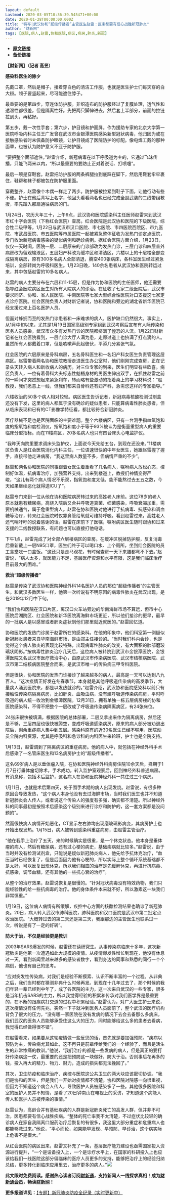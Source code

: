 ```yaml
---
layout: default
Lastmod: 2020-03-05T10:36:39.545471+00:00
date: 2020-01-28T00:00:00.000Z
title: "特写|武汉协和“超级传播者”主管医生赵雷：医患都要有信心战胜新冠肺炎"
author: "财新网"
tags: [医院,病人,赵雷,协和医院,病区,病房,肺炎,新冠]
---
```


* [**原文链接**](http://china.caixin.com/2020-01-28/101509104.html)
* [**备份链接**](http://archive.ph/kze7E)


**【财新网】（记者 高昱）**

**感染科医生的除夕**

先戴口罩，然后是帽子，接着穿白色的清洁工作服，也就是医生护士们每天穿的白大褂。领子要竖起来，尽可能遮住脖子。

最重要的是第四步，穿连体防护服。非织造布的防护服经过了复膜处理，透气性和透湿性都很差，但是隔离性好。先把两只脚伸进去，然后套上半部分，前面的拉链拉到头，再粘好。

第五步，戴一次性手套；第六步，护目镜和护面屏。作为援助专家的北京大学第一医院呼吸内科主任王广发曾在武汉市金银潭医院感染新型冠状病毒，他归因为或在接触感染者时未佩备防护眼镜，让护目镜成了医院防护的标配。像电焊工戴的那种面罩，也被认为防护意义不亚于防护服。

“要把整个面部遮住。”赵雷介绍，新冠病毒在以下呼吸道为主的，它通过飞沫传播，只能飞两米以内，“所以最重要的要防止正对着说话、打喷嚏”。

最后一项是穿鞋套。赵雷把防护服的两条裤腿拉到底踩在脚下，然后用鞋套牢牢裹住，鞋帮和袜子都被包在防护服里面。

穿戴整齐，赵雷像个木偶一样走了两步。防护服被拉紧到鞋子下面，让他行动有些不便。护士在他后背写上名字，他回头看看两名也已经完成全副武装的二线带组教授，率先踏入那扇通往病房的门。

1月24日，农历大年三十，上午9点，武汉协和医院感染科主任医师赵雷来到武汉市红十字会医院（下称红会医院）查房。红会医院是武汉协和医院的下级医院，综合性二级甲等，1月22日与武汉市汉口医院、市七医院、市四医院西院区、市九医院、市武昌医院、市五医院等市属医院一起被紧急整体征收为发热门诊定点医院，专门收治新冠病毒感染的疑似病例和确诊病例。据红会医院方面介绍，1月23日，仅仅一天时间，医院一层、二层原来的门诊部改为发热门诊，三层门诊和四层普外病房改为留观输液区，五层妇产科改为缓冲区和清洁区，六楼以上的十层楼全部变成隔离病房，原有300多名病人全部清退，腾空400张病床，各科室医生经过紧急培训，全部转岗为呼吸科医生。1月23日晚，140余名患者从武汉协和医院转运过来，其中包括赵雷的10多名病人。

赵雷的病人主要分布在六层和11-15层，但是作为协和医院的主任医师，他还需要指导红会医院病区医生对所有入院病人的诊治。在征收了七家二级医院后，武汉市要求同济、协和、省人民医院、中南医院等七家大型综合性医院对口支援这七家定点诊疗医院。红会医院负责人对财新记者说，协和医院和旁边的湖北省新华医院已经支援过来上百名医护人员。

但面对蜂拥而至的发热门诊患者和一床难求的病人，医护缺口仍然很大。事实上，从1月中旬以来，尤其是1月19日国家高级别专家组到武汉考察后宣布有人际传染和医务人员感染，武汉市众多有发热门诊的医院都挤满了惶恐的人流。1月22日财新记者在红会医院看到，一层门诊大厅人满为患，走廊过道上也挤满了打点滴的人。虽然所有人都戴着口罩，但是咳嗽声此起彼伏，平添几分紧张气氛。

红会医院的六层原来是骨科病房，五名骨科医生和一名妇产科女医生负责管理这层病区。赵雷带着两名协和医院教授走进医生办公室时，他们刚刚完成查房，正在记录头天转入病人和新收病人的病历。对三位专家的到来，医生们明显有些欣喜。病区负责人，一位有着骨科大夫标志性魁梧身材的男医生伸出双手，在抓住赵雷之前的一瞬间才突然想起来紧急刹车，转而略有些激动的指着桌上的学习材料说：“赵教授，我们愿意上一线，但我们都来自骨科还有妇产科，急需您这样的专家指导。”

六楼收治的50多个病人相对较轻。病区医生告诉记者，新冠病毒核酸检测试剂盒还没有下发，这里的病人都属于没有确诊的疑似患者，只能算病毒性肺炎患者，但从临床表现和已有的CT影像学特征看，都比较符合新冠肺炎。

医疗器械不足也是医院面临的主要难题。整个六楼病区，只有一台测手指血氧饱和度的指氧饱和度检测仪，指氧饱和度小于等于93%被认为是衡量重型病人的重要临床分型指标。而在11楼病区，20多名病人也只有四台床头心电监护仪。

“我昨天向院里要求调床头监护仪，上面说今天先给五台，到现在还没来。”11楼病区负责人是红会医院消化内科主任，一位语速很快的中年女医生，她跟赵雷握了握手，直接带他走进病房，“我这里病人数量不多，但病情严重的不少”。

赵雷和两名协和医院的同事跟着女医生着重看了几名病人，嘱咐病人放松心态，控制好体温，抗病毒治疗，加强营养支持。出来到楼道上，教授们神情变得严峻，“这儿有两个病人情况不乐观，指氧饱和度太低，能不能熬过去五五之数，今天如果继续恶化就得送ICU了”。

赵雷专门来到一位从他在协和医院病房转过来的高姓老人床前。这位78岁的老人原本就患有糖尿病，高烧入院后又合并呼吸道真菌、细菌感染，呼吸衰竭加重，需要机械通气，属于危重型病人。赵雷在协和医院对他进行了抗病毒、抗感染和调血糖等治疗，转来红会医院时仅靠鼻管给氧就可维持呼吸。看到赵雷过来，高姓老人还气喘吁吁的说着感谢的话。赵雷在床前下了医嘱，嘱咐病区医生随时跟协和过来支援的二线教授联系，有问题也可以直接打他电话。

下午1点，赵雷完成了对全部六层楼病区的查房。在缓冲区脱掉防护服，反复消毒后重新戴上一层N95口罩，医生们终于可以喝口水、上个厕所，坐到红会医院的员工食堂吃一口盒饭。“这还只是走马观花，有时候查房一天下来腰都弯不下去。”赵雷说，“病人太多，就医能力不足，基层医疗资源和水平有限，这是我们临床治疗目前最大的困难。”

**救治“超级传播者”**

赵雷是传染了武汉协和医院神经外科14名医护人员的那位“超级传播者”的主管医生。和武汉多数医生一样，他第一次听说有不明原因的病毒性肺炎在武汉出现，是在2019年12月中下旬。

“我们协和医院在汉口片区，离汉口火车站旁边的华南海鲜市场不算远，但市中心医院后湖院区、红会医院和新华医院离海鲜市场更近，所以他们接诊的更早，最早的一批病人是以感冒或者肺炎症状到他们那里就近就医的。”赵雷回忆道。

协和医院的发热门诊属于赵雷所在的感染科。在他的印象中，他们科室第一例疑似新冠肺炎患者来自华南海鲜市场，是由郑主任接诊的。“当时我们科内会诊，也是觉得这个病人肺炎的表现比较特殊，出现病毒性肺炎的改变，有大面积的肺部磨玻璃状阴影。”按病毒性肺炎治疗几天后，这位病人被转院到武汉市金银潭医院，金银潭医院又名武汉市医疗救治中心，由原武汉市传染病医院、武汉市结核病医院、武汉市第二结核病医院整合而来，是武汉市唯一的传染病三甲专科医院。

但是很快，协和医院的发热门诊接诊了越来越多的病人，最高是一天可以达到八九百人。“这次疫情正好发在冬春季节，本身就是其他呼吸道传染病的高发季节，大量病人涌到医院来，都是以发热就诊的。”赵雷介绍，武汉协和医院感染科以前只有接触性传染病隔离病房，比如肝炎、血吸虫病，没有建呼吸道传染病病房，平时呼吸道的病人统一收治到金银潭医院。12月31日，拥有单独一栋五层病房楼的协和医院感染科，不得不把整个一层改成了呼吸道传染病隔离病区，有24张床位。

24张床很快被填满，根据医院的总体部署，二层又拿出来作为隔离病房，然后还是不够，三层四层也很快被腾空，变成呼吸道感染病房，原来的病人部分被劝退出院后，剩余重症病人集中到五层。感染科原有的近30名医生已经不够用，医院动员全院内科资源，尤其是呼吸科和急诊科的内科医生来轮班，护士也是全院支持。

1月13日，赵雷调到了隔离病区的重症病房。他的病人中，就包括在神经外科手术后感染了一名管床医生和13名病房护士的“超级传播者”。

这名69岁病人是以垂体瘤入院，在协和医院神经外科病房住院10余天后，择期于1月7日行垂体瘤切除术，手术成功，转入监护室观察后，回到神经外科普通病房。有消息称，包括术后监护，这名病人在协和医院神经外科一共住过三个病房。

1月11日，也就是术后第四天，处于围手术期的病人出现发烧。赵雷说，有很多种原因会导致发热，“这个病人本身他没有去过海鲜市场，当时我们医生也并不知道新冠肺炎会人传人，或者说这个传染人的强度有多强，确实都不清楚。所以神经外科的同事最初是按照术后感染这个级别来进行诊疗和防护的，这一套方案都是没问题的”。

然而很快病人病情开始恶化，CT显示左右肺均出现磨玻璃影病变，其病房护士也开始出现发热。1月15日，病人被转到感染科重症病房，由赵雷主管治疗。

“他在我手上治疗了五天，来的时候确实是很重，是一个休克状态。他本身是垂体瘤的病人，然后有糖尿病，还有过心梗的病史，基础疾病就比较多。”赵雷说，由于当时并没有检测试剂盒，只能说是疑似新冠肺炎病人，他先给予抗休克治疗，“血压当时已经恢复了，但是后面因为他有心梗的，所以实际上整个循环系统基础都不是太好，可以反复出现休克，所以我们相应的治疗是先缓解休克，再进行抗病毒、抗感染，调节血糖，还有其他的一些抗心衰的治疗”。

从整个的治疗效果，赵雷说恢复是很慢的。“针对冠状病毒没有特效药物，我们只能经验性的给一些抗病毒的治疗。他的身体条件本来就不好，所以激素这一块我们非常慎重。”

1月19日，这位病人病情有所缓解，疾控中心方面的核酸检测结果也确诊了新冠肺炎。20日，病人转入武汉市肺科医院，肺科医院和汉口医院是武汉市第二批定点收治医院。“大概转过去的第二天还是第三天，我跟那边的主管医生也联系过一次，听说是有了一定的好转”。

**防大于治，不仅是经验更是教训**

2003年SARS爆发的时候，赵雷还在读研究生。从事传染病临床十多年，这次新冠肺炎是他第一次遭遇如此大规模的疫情。从疫情爆发性增长到现在，他没有休息过一天。看到新闻里越来越多的感染者数字，看到身边的同事和熟悉的同行一个个病倒，他也有自己的思考。

“应对突发性传染病，对我们是经验不断摸索、认识不断丰富的一个过程。从非典之后，我们当时都在猜测非典什么时候再发。到现在十几年过去了，那个时候的我们年轻一辈已经到中年了，成了各医院的主力，这一次来自武汉的一些专家，很多是当年抗击SARS的主力，所以我觉得经验的积累和传承对我们医学界是最重要的，在不断的跟疾病打交道的过程中积累经验。”赵雷认为，对广大医生护士来说，这次疫情没有任何先兆，突然一下子就冲到医务人员面前了，整个武汉的医疗机构背负了很大的压力，“没有哪一家医院在没有发病的情况下去会去备那么多病床，我们武汉的医务人员能够承受住这么大的压力，同时能够给这么多的患者去看病，我觉得已经做得很不错”。

在赵雷看来，如果要从这轮疫情做一些反思的话，首先就是要加强预防。“疾病以预防为主，传染病尤其如此，这不再只是前辈传给我们的一个经验了，而且是活生生的非常惨痛的教训。”他说，“我们治疗的都是一些发病的病人，但是真正的要打好传染病这一仗，最重要的还是把预防这一块做好，防大于治。否则事后花再多的钱，投入再大的精力、物力、财力，造成的损失都无法挽回了。”

其次，卫生防疫和临床治疗、疾控与医院这公共卫生的两大块应该密切协调。“我们是协和的医生，但是我们一开始对疫情都不清楚。协和医院对院感一向很重视，但因为不知道这个病会人传人，导致医护人员被感染多了一些。其他很多医院和科室的医护人员并不知情，是看了20日钟南山在电视上的采访，才知道这个病能人传人和医护人员被传染的事情。”

赵雷认为，高龄合并有基础疾病的人群是新冠肺炎死亡的高发人群，但并非不可治，医患都要有信心战胜疾病。“整体的死亡率我不太清楚，不过症状比较轻的确诊病人在家自我隔离口服药治疗后恢复的有很多，我这里大部分重症和危重病人也都能够救过来。”他说，“平心而论，如果能早发现、早预防、早诊治，这个病实际上危害不是很大。”

从红会医院的病区出来，赵雷又补充了一条，基层医疗能力建设也亟需国家投入资源进行提升，“一个是设备投入上，一个是诊疗水平上，在国家的科研投入上也应该给我们一线医院这部分偏临床的医疗人员更多的支持，能够把治疗上的经验归纳总结，更多转化到临床应用里去，治疗更多的病人。”[![](/images/post/d02a42d9cb3dec9320e5f550278911c7.ico)](http://china.caixin.com/2020-01-28/101509104.html)

**此文限时免费阅读。感谢热心读者订阅[财新通](http://mall.caixin.com/mall/web/product/product.html?id=733&originReferrer=appfree&channelSource=appfree)，支持新闻人一线探求真相！成为[财新通会员](http://mall.caixin.com/mall/web/list/list.html?type=127&originReferrer=appfree&channelSource=appfree)，畅读[财新网](https://datayi.cn/1lnZaaidYRRn)！**

**更多报道详见：**[【专题】新冠肺炎防疫全纪录（实时更新中）](http://m.app.caixin.com/m_topic_detail/1473.html)

